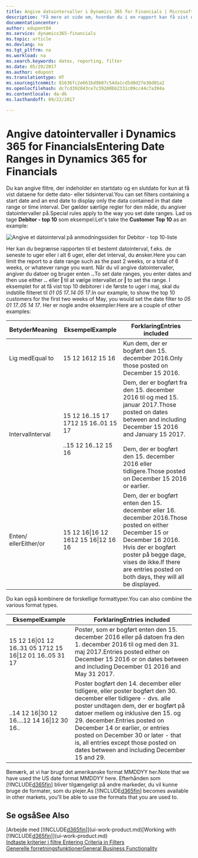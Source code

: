```yaml
---
title: Angive datointervaller i Dynamics 365 for Financials | Microsoft Docs
description: "Få mere at vide om, hvordan du i en rapport kan få vist data fra bestemte tidsperioder, ved at bruge datointervaller i Dynamics 365 for Financials."
documentationcenter: 
author: edupont04
ms.service: dynamics365-financials
ms.topic: article
ms.devlang: na
ms.tgt_pltfrm: na
ms.workload: na
ms.search.keywords: dates, reporting, filter
ms.date: 05/29/2017
ms.author: edupont
ms.translationtype: HT
ms.sourcegitcommit: 81636fc2e661bd9b07c54da1cd5d0d27e30d01a2
ms.openlocfilehash: dc7cd392843ce7c39200bb2331c09cc44c7a394a
ms.contentlocale: da-dk
ms.lasthandoff: 09/22/2017

---
```

# <a name="entering-date-ranges-in-dynamics-365-for-financials"></a><span data-ttu-id="e1b81-103">Angive datointervaller i Dynamics 365 for Financials</span><span class="sxs-lookup"><span data-stu-id="e1b81-103">Entering Date Ranges in Dynamics 365 for Financials</span></span>
<span data-ttu-id="e1b81-104">Du kan angive filtre, der indeholder en startdato og en slutdato for kun at få vist dataene for dette dato- eller tidsinterval.</span><span class="sxs-lookup"><span data-stu-id="e1b81-104">You can set filters containing a start date and an end date to display only the data contained in that date range or time interval.</span></span> <span data-ttu-id="e1b81-105">Der gælder særlige regler for den måde, du angiver datointervaller på.</span><span class="sxs-lookup"><span data-stu-id="e1b81-105">Special rules apply to the way you set date ranges.</span></span> <span data-ttu-id="e1b81-106">Lad os tage **Debitor - top 10** som eksempel:</span><span class="sxs-lookup"><span data-stu-id="e1b81-106">Let's take the **Customer Top 10** as an example:</span></span>

![Angive et datointerval på anmodningssiden for Debitor - top 10-liste](./media/ui-enter-date-ranges/customer-top10-list.png)

<span data-ttu-id="e1b81-108">Her kan du begrænse rapporten til et bestemt datointerval, f.eks. de seneste to uger eller i alt 6 uger, eller det interval, du ønsker.</span><span class="sxs-lookup"><span data-stu-id="e1b81-108">Here you can limit the report to a date range such as the past 2 weeks, or a total of 6 weeks, or whatever range you want.</span></span> <span data-ttu-id="e1b81-109">Når du vil angive datointervaller, angiver du datoer og bruger enten **..**</span><span class="sxs-lookup"><span data-stu-id="e1b81-109">To set date ranges, you enter dates and then use either **..**</span></span> <span data-ttu-id="e1b81-110">eller **|** til at vælge intervallet.</span><span class="sxs-lookup"><span data-stu-id="e1b81-110">or **|** to set the range.</span></span> <span data-ttu-id="e1b81-111">I eksemplet for at få vist top 10 debitorer i de første to uger i maj, skal du indstille filteret til *01 05 17..14 05 17*.</span><span class="sxs-lookup"><span data-stu-id="e1b81-111">In our example, to show the top 10 customers for the first two weeks of May, you would set the date filter to *05 01 17..05 14 17*.</span></span>
<span data-ttu-id="e1b81-112">Her er nogle andre eksempler:</span><span class="sxs-lookup"><span data-stu-id="e1b81-112">Here are a couple of other examples:</span></span>

| <span data-ttu-id="e1b81-113">Betyder</span><span class="sxs-lookup"><span data-stu-id="e1b81-113">Meaning</span></span> | <span data-ttu-id="e1b81-114">Eksempel</span><span class="sxs-lookup"><span data-stu-id="e1b81-114">Example</span></span> | <span data-ttu-id="e1b81-115">Forklaring</span><span class="sxs-lookup"><span data-stu-id="e1b81-115">Entries included</span></span> |
|---|---|---|
|<span data-ttu-id="e1b81-116">Lig med</span><span class="sxs-lookup"><span data-stu-id="e1b81-116">Equal to</span></span>| <span data-ttu-id="e1b81-117">15 12 16</span><span class="sxs-lookup"><span data-stu-id="e1b81-117">12 15 16</span></span> |<span data-ttu-id="e1b81-118">Kun dem, der er bogført den 15. december 2016.</span><span class="sxs-lookup"><span data-stu-id="e1b81-118">Only those posted on December 15 2016.</span></span>|
|<span data-ttu-id="e1b81-119">Interval</span><span class="sxs-lookup"><span data-stu-id="e1b81-119">Interval</span></span>| <span data-ttu-id="e1b81-120">15 12 16..15 17 17</span><span class="sxs-lookup"><span data-stu-id="e1b81-120">12 15 16..01 15 17</span></span><br /><br /><span data-ttu-id="e1b81-121">..15 12 16</span><span class="sxs-lookup"><span data-stu-id="e1b81-121">..12 15 16</span></span>|<span data-ttu-id="e1b81-122">Dem, der er bogført fra den 15. december 2016 til og med 15. januar 2017.</span><span class="sxs-lookup"><span data-stu-id="e1b81-122">Those posted on dates between and including December 15 2016 and January 15 2017.</span></span><br /><br /><span data-ttu-id="e1b81-123">Dem, der er bogført den 15. december 2016 eller tidligere.</span><span class="sxs-lookup"><span data-stu-id="e1b81-123">Those posted on December 15 2016 or earlier.</span></span>|
|<span data-ttu-id="e1b81-124">Enten/ eller</span><span class="sxs-lookup"><span data-stu-id="e1b81-124">Either/or</span></span>|<span data-ttu-id="e1b81-125">15 12 16&#124;16 12 16</span><span class="sxs-lookup"><span data-stu-id="e1b81-125">12 15 16&#124;12 16 16</span></span>|<span data-ttu-id="e1b81-126">Dem, der er bogført enten den 15. december eller 16. december 2016.</span><span class="sxs-lookup"><span data-stu-id="e1b81-126">Those posted on either December 15 or December 16 2016.</span></span> <span data-ttu-id="e1b81-127">Hvis der er bogført poster på begge dage, vises de ikke.</span><span class="sxs-lookup"><span data-stu-id="e1b81-127">If there are entries posted on both days, they will all be displayed.</span></span>|

<span data-ttu-id="e1b81-128">Du kan også kombinere de forskellige formattyper.</span><span class="sxs-lookup"><span data-stu-id="e1b81-128">You can also combine the various format types.</span></span>

| <span data-ttu-id="e1b81-129">Eksempel</span><span class="sxs-lookup"><span data-stu-id="e1b81-129">Example</span></span> | <span data-ttu-id="e1b81-130">Forklaring</span><span class="sxs-lookup"><span data-stu-id="e1b81-130">Entries included</span></span> |
|---|---|
|<span data-ttu-id="e1b81-131">15 12 16&#124;01 12 16..31 05 17</span><span class="sxs-lookup"><span data-stu-id="e1b81-131">12 15 16&#124;12 01 16..05 31 17</span></span> | <span data-ttu-id="e1b81-132">Poster, som er bogført enten den 15. december 2016 eller på datoen fra den 1. december 2016 til og med den 31. maj 2017.</span><span class="sxs-lookup"><span data-stu-id="e1b81-132">Entries posted either on December 15 2016 or on dates between and including December 01 2016 and May 31 2017.</span></span> |
|<span data-ttu-id="e1b81-133">..14 12 16&#124;30 12 16..</span><span class="sxs-lookup"><span data-stu-id="e1b81-133">..12 14 16&#124;12 30 16..</span></span> | <span data-ttu-id="e1b81-134">Poster bogført den 14. december eller tidligere, eller poster bogført den 30. december eller tidligere - dvs. alle poster undtagen dem, der er bogført på datoer mellem og inklusive den 15. og 29. december.</span><span class="sxs-lookup"><span data-stu-id="e1b81-134">Entries posted on December 14 or earlier, or entries posted on December 30 or later - that is, all entries except those posted on dates between and including December 15 and 29.</span></span> |

<span data-ttu-id="e1b81-135">Bemærk, at vi har brugt det amerikanske format MMDDYY her.</span><span class="sxs-lookup"><span data-stu-id="e1b81-135">Note that we have used the US date format MMDDYY here.</span></span> <span data-ttu-id="e1b81-136">Efterhånden som [!INCLUDE[d365fin](includes/d365fin_md.md)] bliver tilgængeligt på andre markeder, du vil kunne bruge de formater, som du plejer.</span><span class="sxs-lookup"><span data-stu-id="e1b81-136">As [!INCLUDE[d365fin](includes/d365fin_md.md)] becomes available in other markets, you'll be able to use the formats that you are used to.</span></span>

## <a name="see-also"></a><span data-ttu-id="e1b81-137">Se også</span><span class="sxs-lookup"><span data-stu-id="e1b81-137">See Also</span></span>
<span data-ttu-id="e1b81-138">[Arbejde med [!INCLUDE[d365fin](includes/d365fin_long_md.md)]](ui-work-product.md)</span><span class="sxs-lookup"><span data-stu-id="e1b81-138">[Working with [!INCLUDE[d365fin](includes/d365fin_long_md.md)]](ui-work-product.md)</span></span>  
[<span data-ttu-id="e1b81-139">Indtaste kriterier i filtre </span><span class="sxs-lookup"><span data-stu-id="e1b81-139">Entering Criteria in Filters </span></span>](ui-enter-criteria-filters.md)  
[<span data-ttu-id="e1b81-140">Generelle forretningsfunktioner</span><span class="sxs-lookup"><span data-stu-id="e1b81-140">General Business Functionality</span></span>](ui-across-business-areas.md)

